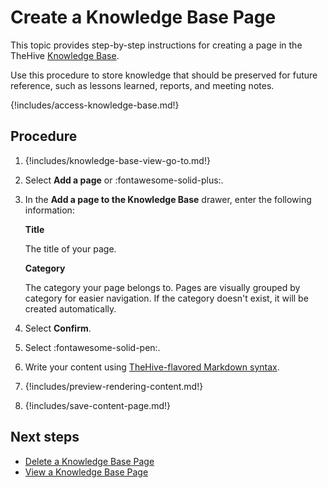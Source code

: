 # Create a Knowledge Base Page

This topic provides step-by-step instructions for creating a page in the TheHive [Knowledge Base](about-knowledge-base.md).

Use this procedure to store knowledge that should be preserved for future reference, such as lessons learned, reports, and meeting notes.

{!includes/access-knowledge-base.md!}

<h2>Procedure</h2>

1. {!includes/knowledge-base-view-go-to.md!}

2. Select **Add a page** or :fontawesome-solid-plus:.

3. In the **Add a page to the Knowledge Base** drawer, enter the following information:

    **Title**

    The title of your page.

    **Category**

    The category your page belongs to. Pages are visually grouped by category for easier navigation. If the category doesn't exist, it will be created automatically.

4. Select **Confirm**.

5. Select :fontawesome-solid-pen:.

6. Write your content using [TheHive-flavored Markdown syntax](../thehive-flavored-markdown.md).

7. {!includes/preview-rendering-content.md!}

8. {!includes/save-content-page.md!}

<h2>Next steps</h2>

* [Delete a Knowledge Base Page](delete-a-knowledge-base-page.md)
* [View a Knowledge Base Page](view-a-knowledge-base-page.md)